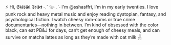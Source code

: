 ⚡ Hi, 𝕾𝖐𝖎𝖇𝖎𝖉𝖎 𝕿𝖔𝖎𝖑𝖊𝖙 ˗ˏˋ 𓅰 ˎˊ˗ I'm @sshasffri, I'm in my early twenties. I love punk rock and heavy metal music and enjoy reading dystopian, fantasy, and psychological fiction. I watch cheesy rom-coms or true crime documentaries—nothing in between. I’m kind of obsessed with the color black, can eat PB&J for days, can’t get enough of cheesy meals, and can survive on matcha lattes as long as they’re made with oat milk 𓃻


<!-- 👋 Hi, I’m @sshasffri
- 👀 I’m interested in reading dystopian, and psychological fiction
- 📫 How to reach me: thaqifahsuffri@gmail.com
- 😄 Pronouns: i'm a female, i'm a woman, i'm a she, i don't get into that mentally ill stuff
- ⚡ Fun fact: my fav color is black! <3 

<!---
sshasffri/sshasffri is a ✨ special ✨ repository because its `README.md` (this file) appears on your GitHub profile.
You can click the Preview link to take a look at your changes.
--->
